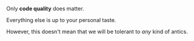 Only **code quality** does matter.

Everything else is up to your personal taste.

However, this doesn't mean that we will be tolerant to *any* kind of antics.

